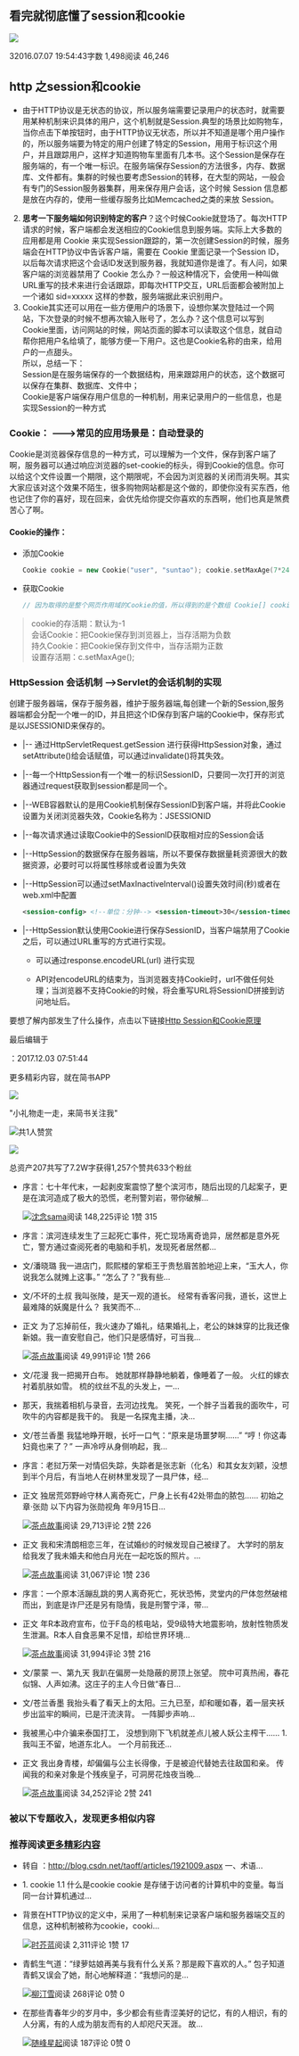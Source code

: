 ## 看完就彻底懂了session和cookie

[![](https://upload.jianshu.io/users/upload_avatars/2038576/cbfea7a8-2d1c-48b4-b818-c5c25eca35c8.jpg?imageMogr2/auto-orient/strip|imageView2/1/w/96/h/96/format/webp)](https://www.jianshu.com/u/54c75f2bd9e3)

32016.07.07 19:54:43字数 1,498阅读 46,246

## http 之session和cookie

-   由于HTTP协议是无状态的协议，所以服务端需要记录用户的状态时，就需要用某种机制来识具体的用户，这个机制就是Session.典型的场景比如购物车，当你点击下单按钮时，由于HTTP协议无状态，所以并不知道是哪个用户操作的，所以服务端要为特定的用户创建了特定的Session，用用于标识这个用户，并且跟踪用户，这样才知道购物车里面有几本书。这个Session是保存在服务端的，有一个唯一标识。在服务端保存Session的方法很多，内存、数据库、文件都有。集群的时候也要考虑Session的转移，在大型的网站，一般会有专门的Session服务器集群，用来保存用户会话，这个时候 Session 信息都是放在内存的，使用一些缓存服务比如Memcached之类的来放 Session。

2.  **思考一下服务端如何识别特定的客户**？这个时候Cookie就登场了。每次HTTP请求的时候，客户端都会发送相应的Cookie信息到服务端。实际上大多数的应用都是用 Cookie 来实现Session跟踪的，第一次创建Session的时候，服务端会在HTTP协议中告诉客户端，需要在 Cookie 里面记录一个Session ID，以后每次请求把这个会话ID发送到服务器，我就知道你是谁了。有人问，如果客户端的浏览器禁用了 Cookie 怎么办？一般这种情况下，会使用一种叫做URL重写的技术来进行会话跟踪，即每次HTTP交互，URL后面都会被附加上一个诸如 sid=xxxxx 这样的参数，服务端据此来识别用户。
3.  Cookie其实还可以用在一些方便用户的场景下，设想你某次登陆过一个网站，下次登录的时候不想再次输入账号了，怎么办？这个信息可以写到Cookie里面，访问网站的时候，网站页面的脚本可以读取这个信息，就自动帮你把用户名给填了，能够方便一下用户。这也是Cookie名称的由来，给用户的一点甜头。  
    所以，总结一下：  
    Session是在服务端保存的一个数据结构，用来跟踪用户的状态，这个数据可以保存在集群、数据库、文件中；  
    Cookie是客户端保存用户信息的一种机制，用来记录用户的一些信息，也是实现Session的一种方式

### Cookie： --->常见的应用场景是：自动登录的

Cookie是浏览器保存信息的一种方式，可以理解为一个文件，保存到客户端了啊，服务器可以通过响应浏览器的set-cookie的标头，得到Cookie的信息。你可以给这个文件设置一个期限，这个期限呢，不会因为浏览器的关闭而消失啊。其实大家应该对这个效果不陌生，很多购物网站都是这个做的，即使你没有买东西，他也记住了你的喜好，现在回来，会优先给你提交你喜欢的东西啊，他们也真是煞费苦心了啊。

#### Cookie的操作：

-   添加Cookie
    
    ```cpp
    Cookie cookie = new Cookie("user", "suntao"); cookie.setMaxAge(7*24*60*60); // 一星期有效 response.addCookie(cookie);
    ```
    
-   获取Cookie
    
    ```dart
    // 因为取得的是整个网页作用域的Cookie的值，所以得到的是个数组 Cookie[] cookies = request.getCookies(); for(int i = 0 ; i < cookies.length ; i++){ String name = cookies[i].getName() ; String value = cookies[i].getValue() ; }
    ```
    

> cookie的存活期：默认为-1  
> 会话Cookie：把Cookie保存到浏览器上，当存活期为负数  
> 持久Cookie：把Cookie保存到文件中，当存活期为正数  
> 设置存活期：c.setMaxAge();

### HttpSession 会话机制 -->Servlet的会话机制的实现

创建于服务器端，保存于服务器，维护于服务器端,每创建一个新的Session,服务器端都会分配一个唯一的ID，并且把这个ID保存到客户端的Cookie中，保存形式是以JSESSIONID来保存的。

-   |-- 通过HttpServletRequest.getSession 进行获得HttpSession对象，通过setAttribute()给会话赋值，可以通过invalidate()将其失效。
    
-   |--每一个HttpSession有一个唯一的标识SessionID，只要同一次打开的浏览器通过request获取到session都是同一个。
    
-   |--WEB容器默认的是用Cookie机制保存SessionID到客户端，并将此Cookie设置为关闭浏览器失效，Cookie名称为：JSESSIONID
    
-   |--每次请求通过读取Cookie中的SessionID获取相对应的Session会话
    
-   |--HttpSession的数据保存在服务器端，所以不要保存数据量耗资源很大的数据资源，必要时可以将属性移除或者设置为失效
    
-   |--HttpSession可以通过setMaxInactiveInterval()设置失效时间(秒)或者在web.xml中配置
    
    ```xml
    <session-config> <!--单位：分钟--> <session-timeout>30</session-timeout> </session-config>
    ```
    
-   |--HttpSession默认使用Cookie进行保存SessionID，当客户端禁用了Cookie之后，可以通过URL重写的方式进行实现。
    
    -   可以通过response.encodeURL(url) 进行实现
        
    -   API对encodeURL的结束为，当浏览器支持Cookie时，url不做任何处理；当浏览器不支持Cookie的时候，将会重写URL将SessionID拼接到访问地址后。
        

要想了解内部发生了什么操作，点击以下链接[Http Session和Cookie原理](https://link.jianshu.com/?t=http://my.oschina.net/biezhi/blog/490242#OSC_h2_3)

最后编辑于

：2017.12.03 07:51:44

更多精彩内容，就在简书APP

![](https://upload.jianshu.io/images/js-qrc.png)

"小礼物走一走，来简书关注我"

[![  ](https://cdn2.jianshu.io/assets/default_avatar/3-9a2bcc21a5d89e21dafc73b39dc5f582.jpg)](https://www.jianshu.com/u/51344b645c49)共1人赞赏

[![  ](https://upload.jianshu.io/users/upload_avatars/2038576/cbfea7a8-2d1c-48b4-b818-c5c25eca35c8.jpg?imageMogr2/auto-orient/strip|imageView2/1/w/100/h/100/format/webp)](https://www.jianshu.com/u/54c75f2bd9e3)

总资产207共写了7.2W字获得1,257个赞共633个粉丝

-   序言：七十年代末，一起剥皮案震惊了整个滨河市，随后出现的几起案子，更是在滨河造成了极大的恐慌，老刑警刘岩，带你破解...
    
    [![](https://upload.jianshu.io/users/upload_avatars/15878160/783c64db-45e5-48d7-82e4-95736f50533e.jpg?imageMogr2/auto-orient/strip|imageView2/1/w/48/h/48/format/webp)沈念sama](https://www.jianshu.com/u/dcd395522934)阅读 148,225评论 1赞 315
    
-   序言：滨河连续发生了三起死亡事件，死亡现场离奇诡异，居然都是意外死亡，警方通过查阅死者的电脑和手机，发现死者居然都...
    
-   文/潘晓璐 我一进店门，熙熙楼的掌柜王于贵愁眉苦脸地迎上来，“玉大人，你说我怎么就摊上这事。” “怎么了？”我有些...
    
-   文/不坏的土叔 我叫张陵，是天一观的道长。 经常有香客问我，道长，这世上最难降的妖魔是什么？ 我笑而不...
    
-   正文 为了忘掉前任，我火速办了婚礼，结果婚礼上，老公的妹妹穿的比我还像新娘。我一直安慰自己，他们只是感情好，可当我...
    
    [![](https://upload.jianshu.io/users/upload_avatars/4790772/388e473c-fe2f-40e0-9301-e357ae8f1b41.jpeg?imageMogr2/auto-orient/strip|imageView2/1/w/48/h/48/format/webp)茶点故事](https://www.jianshu.com/u/0f438ff0a55f)阅读 49,991评论 1赞 266
    
-   文/花漫 我一把揭开白布。 她就那样静静地躺着，像睡着了一般。 火红的嫁衣衬着肌肤如雪。 梳的纹丝不乱的头发上，一...
    
-   那天，我揣着相机与录音，去河边找鬼。 笑死，一个胖子当着我的面吹牛，可吹牛的内容都是我干的。 我是一名探鬼主播，决...
    
-   文/苍兰香墨 我猛地睁开眼，长吁一口气：“原来是场噩梦啊……” “哼！你这毒妇竟也来了？” 一声冷哼从身侧响起，我...
    
-   序言：老挝万荣一对情侣失踪，失踪者是张志新（化名）和其女友刘颖，没想到半个月后，有当地人在树林里发现了一具尸体，经...
    
-   正文 独居荒郊野岭守林人离奇死亡，尸身上长有42处带血的脓包…… 初始之章·张勋 以下内容为张勋视角 年9月15日...
    
    [![](https://upload.jianshu.io/users/upload_avatars/4790772/388e473c-fe2f-40e0-9301-e357ae8f1b41.jpeg?imageMogr2/auto-orient/strip|imageView2/1/w/48/h/48/format/webp)茶点故事](https://www.jianshu.com/u/0f438ff0a55f)阅读 29,713评论 2赞 226
    
-   正文 我和宋清朗相恋三年，在试婚纱的时候发现自己被绿了。 大学时的朋友给我发了我未婚夫和他白月光在一起吃饭的照片。...
    
    [![](https://upload.jianshu.io/users/upload_avatars/4790772/388e473c-fe2f-40e0-9301-e357ae8f1b41.jpeg?imageMogr2/auto-orient/strip|imageView2/1/w/48/h/48/format/webp)茶点故事](https://www.jianshu.com/u/0f438ff0a55f)阅读 31,067评论 1赞 236
    
-   序言：一个原本活蹦乱跳的男人离奇死亡，死状恐怖，灵堂内的尸体忽然破棺而出，到底是诈尸还是另有隐情，我是刑警宁泽，带...
    
-   正文 年R本政府宣布，位于F岛的核电站，受9级特大地震影响，放射性物质发生泄漏。R本人自食恶果不足惜，却给世界环境...
    
    [![](https://upload.jianshu.io/users/upload_avatars/4790772/388e473c-fe2f-40e0-9301-e357ae8f1b41.jpeg?imageMogr2/auto-orient/strip|imageView2/1/w/48/h/48/format/webp)茶点故事](https://www.jianshu.com/u/0f438ff0a55f)阅读 31,994评论 3赞 216
    
-   文/蒙蒙 一、第九天 我趴在偏房一处隐蔽的房顶上张望。 院中可真热闹，春花似锦、人声如沸。这庄子的主人今日做“春日...
    
-   文/苍兰香墨 我抬头看了看天上的太阳。三九已至，却和暖如春，着一层夹袄步出监牢的瞬间，已是汗流浃背。 一阵脚步声响...
    
-   我被黑心中介骗来泰国打工， 没想到刚下飞机就差点儿被人妖公主榨干…… 1. 我叫王不留，地道东北人。 一个月前我还...
    
-   正文 我出身青楼，却偏偏与公主长得像，于是被迫代替她去往敌国和亲。 传闻我的和亲对象是个残疾皇子，可洞房花烛夜当晚...
    
    [![](https://upload.jianshu.io/users/upload_avatars/4790772/388e473c-fe2f-40e0-9301-e357ae8f1b41.jpeg?imageMogr2/auto-orient/strip|imageView2/1/w/48/h/48/format/webp)茶点故事](https://www.jianshu.com/u/0f438ff0a55f)阅读 34,252评论 2赞 241
    

### 被以下专题收入，发现更多相似内容

### 推荐阅读[更多精彩内容](https://www.jianshu.com/)

-   转自 ：http://blog.csdn.net/taoff/articles/1921009.aspx 一、术语...
    
-   1\. cookie 1.1 什么是cookie cookie 是存储于访问者的计算机中的变量。每当同一台计算机通过...
    
-   背景在HTTP协议的定义中，采用了一种机制来记录客户端和服务器端交互的信息，这种机制被称为cookie，cooki...
    
    [![](https://upload.jianshu.io/users/upload_avatars/1063431/5ab45111-774b-4cb2-a1e3-4b0702bf02a3.png?imageMogr2/auto-orient/strip|imageView2/1/w/48/h/48/format/webp)时芥蓝](https://www.jianshu.com/u/bd4811478d4b)阅读 2,311评论 1赞 17
    
-   青鹤生气道：“绿萝姑娘再美与我有什么关系？那是殿下喜欢的人。” 包子知道青鹤又误会了她，耐心地解释道：“我想问的是...
    
    [![](https://cdn2.jianshu.io/default_avatar/9.jpg)柳汀雪](https://www.jianshu.com/u/7f8f2d719cf6)阅读 268评论 0赞 0
    
-   在那些青春年少的岁月中，多少都会有些青涩美好的记忆，有的人相识，有的人分离，有的人成为朋友而有的人却咫尺天涯。 故...
    
    [![](https://cdn2.jianshu.io/default_avatar/11.jpg)随峰星起](https://www.jianshu.com/u/6f171c11a49d)阅读 187评论 0赞 0